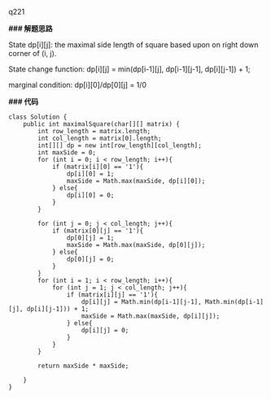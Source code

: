 q221

**### 解题思路**

State dp[i][j]: the maximal side length of square based upon on right down corner of (i, j). 

State change function: dp[i][j] = min(dp[i-1][j], dp[i-1][j-1], dp[i][j-1]) + 1;

marginal condition: dp[i][0]/dp[0][j] = 1/0



**### 代码**

```
class Solution {
    public int maximalSquare(char[][] matrix) {
        int row_length = matrix.length;
        int col_length = matrix[0].length;
        int[][] dp = new int[row_length][col_length];
        int maxSide = 0;
        for (int i = 0; i < row_length; i++){
            if (matrix[i][0] == '1'){
                dp[i][0] = 1;
                maxSide = Math.max(maxSide, dp[i][0]);
            } else{
                dp[i][0] = 0;
            }
        }

        for (int j = 0; j < col_length; j++){
            if (matrix[0][j] == '1'){
                dp[0][j] = 1;
                maxSide = Math.max(maxSide, dp[0][j]);
            } else{
                dp[0][j] = 0;
            }
        }
        for (int i = 1; i < row_length; i++){
            for (int j = 1; j < col_length; j++){
                if (matrix[i][j] == '1'){
                    dp[i][j] = Math.min(dp[i-1][j-1], Math.min(dp[i-1][j], dp[i][j-1])) + 1;
                    maxSide = Math.max(maxSide, dp[i][j]);
                } else{
                    dp[i][j] = 0;
                }
            }
        }

        return maxSide * maxSide;

    }
}
```

